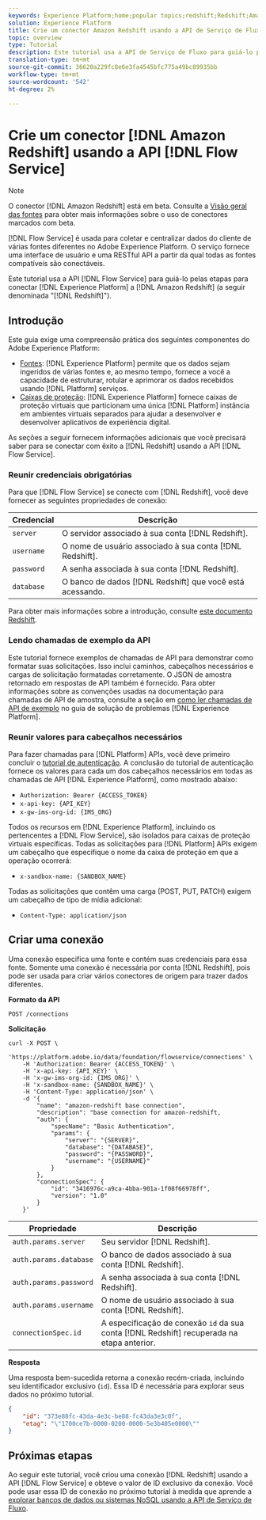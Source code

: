 ```yaml
---
keywords: Experience Platform;home;popular topics;redshift;Redshift;Amazon Redshift;amazon redshift
solution: Experience Platform
title: Crie um conector Amazon Redshift usando a API de Serviço de Fluxo
topic: overview
type: Tutorial
description: Este tutorial usa a API de Serviço de Fluxo para guiá-lo pelas etapas para conectar o Experience Platform ao Amazon Redshift (a seguir, "Redshift").
translation-type: tm+mt
source-git-commit: 36620a229fc8e6e3fa4545bfc775a49bc89935bb
workflow-type: tm+mt
source-wordcount: '542'
ht-degree: 2%

---
```



# Crie um conector [!DNL Amazon Redshift] usando a API [!DNL Flow Service]

>[!NOTE]
>
>O conector [!DNL Amazon Redshift] está em beta. Consulte a [Visão geral das fontes](../../../../home.md#terms-and-conditions) para obter mais informações sobre o uso de conectores marcados com beta.

[!DNL Flow Service] é usada para coletar e centralizar dados do cliente de várias fontes diferentes no Adobe Experience Platform. O serviço fornece uma interface de usuário e uma RESTful API a partir da qual todas as fontes compatíveis são conectáveis.

Este tutorial usa a API [!DNL Flow Service] para guiá-lo pelas etapas para conectar [!DNL Experience Platform] a [!DNL Amazon Redshift] (a seguir denominada &quot;[!DNL Redshift]&quot;).

## Introdução

Este guia exige uma compreensão prática dos seguintes componentes do Adobe Experience Platform:

* [Fontes](../../../../home.md):  [!DNL Experience Platform] permite que os dados sejam ingeridos de várias fontes e, ao mesmo tempo, fornece a você a capacidade de estruturar, rotular e aprimorar os dados recebidos usando  [!DNL Platform] serviços.
* [Caixas de proteção](../../../../../sandboxes/home.md):  [!DNL Experience Platform] fornece caixas de proteção virtuais que particionam uma única  [!DNL Platform] instância em ambientes virtuais separados para ajudar a desenvolver e desenvolver aplicativos de experiência digital.

As seções a seguir fornecem informações adicionais que você precisará saber para se conectar com êxito a [!DNL Redshift] usando a API [!DNL Flow Service].

### Reunir credenciais obrigatórias

Para que [!DNL Flow Service] se conecte com [!DNL Redshift], você deve fornecer as seguintes propriedades de conexão:

| **Credencial** | **Descrição** |
| -------------- | --------------- |
| `server` | O servidor associado à sua conta [!DNL Redshift]. |
| `username` | O nome de usuário associado à sua conta [!DNL Redshift]. |
| `password` | A senha associada à sua conta [!DNL Redshift]. |
| `database` | O banco de dados [!DNL Redshift] que você está acessando. |

Para obter mais informações sobre a introdução, consulte [este documento Redshift](https://docs.aws.amazon.com/redshift/latest/gsg/getting-started.html).

### Lendo chamadas de exemplo da API

Este tutorial fornece exemplos de chamadas de API para demonstrar como formatar suas solicitações. Isso inclui caminhos, cabeçalhos necessários e cargas de solicitação formatadas corretamente. O JSON de amostra retornado em respostas de API também é fornecido. Para obter informações sobre as convenções usadas na documentação para chamadas de API de amostra, consulte a seção em [como ler chamadas de API de exemplo](../../../../../landing/troubleshooting.md#how-do-i-format-an-api-request) no guia de solução de problemas [!DNL Experience Platform].

### Reunir valores para cabeçalhos necessários

Para fazer chamadas para [!DNL Platform] APIs, você deve primeiro concluir o [tutorial de autenticação](../../../../../tutorials/authentication.md). A conclusão do tutorial de autenticação fornece os valores para cada um dos cabeçalhos necessários em todas as chamadas de API [!DNL Experience Platform], como mostrado abaixo:

* `Authorization: Bearer {ACCESS_TOKEN}`
* `x-api-key: {API_KEY}`
* `x-gw-ims-org-id: {IMS_ORG}`

Todos os recursos em [!DNL Experience Platform], incluindo os pertencentes a [!DNL Flow Service], são isolados para caixas de proteção virtuais específicas. Todas as solicitações para [!DNL Platform] APIs exigem um cabeçalho que especifique o nome da caixa de proteção em que a operação ocorrerá:

* `x-sandbox-name: {SANDBOX_NAME}`

Todas as solicitações que contêm uma carga (POST, PUT, PATCH) exigem um cabeçalho de tipo de mídia adicional:

* `Content-Type: application/json`

## Criar uma conexão

Uma conexão especifica uma fonte e contém suas credenciais para essa fonte. Somente uma conexão é necessária por conta [!DNL Redshift], pois pode ser usada para criar vários conectores de origem para trazer dados diferentes.

**Formato da API**

```http
POST /connections
```

**Solicitação**

```shell
curl -X POST \
    'https://platform.adobe.io/data/foundation/flowservice/connections' \
    -H 'Authorization: Bearer {ACCESS_TOKEN}' \
    -H 'x-api-key: {API_KEY}' \
    -H 'x-gw-ims-org-id: {IMS_ORG}' \
    -H 'x-sandbox-name: {SANDBOX_NAME}' \
    -H 'Content-Type: application/json' \
    -d '{
        "name": "amazon-redshift base connection",
        "description": "base connection for amazon-redshift,
        "auth": {
            "specName": "Basic Authentication",
            "params": {
                "server": "{SERVER}",
                "database": "{DATABASE}",
                "password": "{PASSWORD}",
                "username": "{USERNAME}"
            }
        },
        "connectionSpec": {
            "id": "3416976c-a9ca-4bba-901a-1f08f66978ff",
            "version": "1.0"
        }
    }'
```

| Propriedade | Descrição |
| ------------- | --------------- |
| `auth.params.server` | Seu servidor [!DNL Redshift]. |
| `auth.params.database` | O banco de dados associado à sua conta [!DNL Redshift]. |
| `auth.params.password` | A senha associada à sua conta [!DNL Redshift]. |
| `auth.params.username` | O nome de usuário associado à sua conta [!DNL Redshift]. |
| `connectionSpec.id` | A especificação de conexão `id` da sua conta [!DNL Redshift] recuperada na etapa anterior. |

**Resposta**

Uma resposta bem-sucedida retorna a conexão recém-criada, incluindo seu identificador exclusivo (`id`). Essa ID é necessária para explorar seus dados no próximo tutorial.

```json
{
    "id": "373e88fc-43da-4e3c-be88-fc43da3e3c0f",
    "etag": "\"1700ce7b-0000-0200-0000-5e3b405e0000\""
}
```

## Próximas etapas

Ao seguir este tutorial, você criou uma conexão [!DNL Redshift] usando a API [!DNL Flow Service] e obteve o valor de ID exclusivo da conexão. Você pode usar essa ID de conexão no próximo tutorial à medida que aprende a [explorar bancos de dados ou sistemas NoSQL usando a API de Serviço de Fluxo](../../explore/database-nosql.md).
